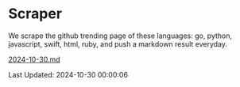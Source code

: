# Scraper

We scrape the github trending page of these languages: go, python, javascript, swift, html, ruby, and push a markdown result everyday.

[2024-10-30.md](https://github.com/henson/Scraper/blob/master/2024-10-30.md)

Last Updated: 2024-10-30 00:00:06
